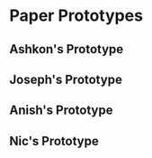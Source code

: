 # Paper Prototypes

## Ashkon's Prototype



## Joseph's Prototype

## Anish's Prototype

## Nic's Prototype
